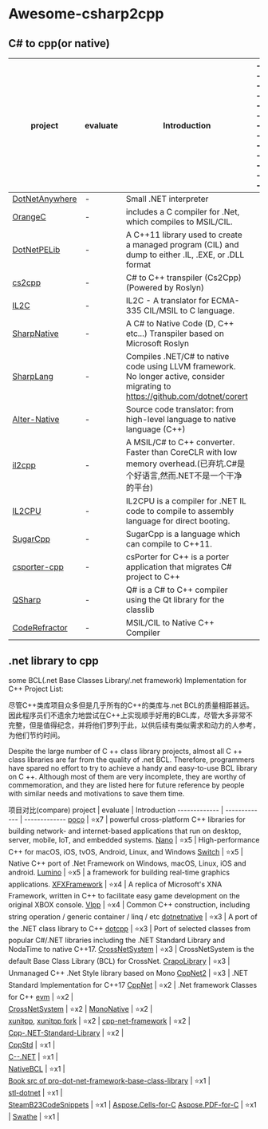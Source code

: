 # Awesome-csharp2cpp</br>

## C# to cpp(or native)</br>
 project  | evaluate | Introduction | -------------
 ------------- | ------------- | ------------- | -------------
[DotNetAnywhere](https://github.com/chrisdunelm/DotNetAnywhere) | - | Small .NET interpreter  | 
[OrangeC](https://github.com/LADSoft/OrangeC) | - | includes a C compiler for .Net, which compiles to MSIL/CIL.  |   
[DotNetPELib](https://github.com/LADSoft/DotNetPELib) | - | A C++11 library used to create a managed program (CIL) and dump to either .IL, .EXE, or .DLL format  | 
[cs2cpp](https://github.com/ASDAlexander77/cs2cpp) | - | C# to C++ transpiler (Cs2Cpp) (Powered by Roslyn)  |   
[IL2C](https://github.com/kekyo/IL2C) | - | IL2C - A translator for ECMA-335 CIL/MSIL to C language.  |   
[SharpNative](https://github.com/afrog33k/SharpNative) | - | A C# to Native Code (D, C++ etc...) Transpiler based on Microsoft Roslyn  |   
[SharpLang](https://github.com/xen2/SharpLang ) | - | Compiles .NET/C# to native code using LLVM framework. No longer active, consider migrating to https://github.com/dotnet/corert  | 
[Alter-Native](https://github.com/AlexAlbala/Alter-Native) | - | Source code translator: from high-level language to native language (C++)  | 
[il2cpp](https://github.com/anydream/il2cpp) | - | A MSIL/C# to C++ converter. Faster than CoreCLR with low memory overhead.(已弃坑.C#是个好语言,然而.NET不是一个干净的平台)  | 
[IL2CPU](https://github.com/CosmosOS/IL2CPU) | - | IL2CPU is a compiler for .NET IL code to compile to assembly language for direct booting.  | 
[SugarCpp](https://github.com/curimit/SugarCpp) | - | SugarCpp is a language which can compile to C++11.  | 
[csporter-cpp](https://github.com/csporter/csporter-cpp) | - | csPorter for C++ is a porter application that migrates C# project to C++  | 
[QSharp](https://github.com/pquiring/QSharp) | - | Q# is a C# to C++ compiler using the Qt library for the classlib  | 
[CodeRefractor](https://github.com/ciplogic/CodeRefractor) | - | MSIL/CIL to Native C++ Compiler  | 




## .net library to cpp </br>

some BCL(.net Base Classes Library/.net framework) Implementation for C++ Project List:</br>

尽管C++类库项目众多但是几乎所有的C++的类库与.net BCL的质量相距甚远。因此程序员们不遗余力地尝试在C++上实现顺手好用的BCL库，尽管大多非常不完整，但是值得纪念，并将他们罗列于此，以供后续有类似需求和动力的人参考，为他们节约时间。</br>

Despite the large number of C ++ class library projects, almost all C ++ class libraries are far from the quality of .net BCL. Therefore, programmers have spared no effort to try to achieve a handy and easy-to-use BCL library on C ++. Although most of them are very incomplete, they are worthy of commemoration, and they are listed here for future reference by people with similar needs and motivations to save them time.</br>




 项目对比(compare)
  project  | evaluate | Introduction
  ------------- | ------------- | -------------
  [poco](https://github.com/pocoproject/poco.git) | ⭐x7 |  powerful cross-platform C++ libraries for building network- and internet-based applications that run on desktop, server, mobile, IoT, and embedded systems.
  [Nano](https://github.com/refnum/Nano.git) | ⭐x5 |   High-performance C++ for macOS, iOS, tvOS, Android, Linux, and Windows
  [Switch](https://github.com/victor-timoshin/Switch.git ) | ⭐x5 |  Native C++ port of .Net Framework on Windows, macOS, Linux, iOS and android.
  [Lumino](https://github.com/LuminoEngine/Lumino.git) | ⭐x5 |   a framework for building real-time graphics applications.
  [XFXFramework](https://github.com/Halofreak1990/XFXFramework.git) | ⭐x4 |  A replica of Microsoft's XNA Framework, written in C++ to facilitate easy game development on the original XBOX console.
  [Vlpp](https://github.com/vczh-libraries/Vlpp.git) | ⭐x4 |  Common C++ construction, including string operation / generic container / linq / etc
  [dotnetnative](https://github.com/Corillian/dotnetnative.git) | ⭐x3 |  A port of the .NET class library to C++
  [dotcpp](https://github.com/dotcpp/dotcpp.git) | ⭐x3 |  Port of selected classes from popular C#/.NET libraries including the .NET Standard Library and NodaTime to native C++17.
  [CrossNetSystem](https://github.com/KonajuGames/CrossNetSystem.git ) | ⭐x3 |  CrossNetSystem is the default Base Class Library (BCL) for CrossNet.
  [CrapoLibrary](https://github.com/ctguxp/CrapoLibrary.git) | ⭐x3 |  Unmanaged C++ .Net Style library based on Mono
  [CppNet2](https://github.com/kmc7468/CppNet2.git) | ⭐x3 |  .NET Standard Implementation for C++17
  [CppNet](https://github.com/kmc7468/CppNet.git) | ⭐x2 |  .Net framework Classes for C++
  [evm](https://github.com/eval1749/evm.git) | ⭐x2 |  
  [CrossNetSystem](https://github.com/TheBuzzSaw/DateTimePlusPlus.git) | ⭐x2 | 
  [MonoNative](https://github.com/brunolauze/MonoNative.git) | ⭐x2 |  
  [xunitpp](https://github.com/moswald/xunitpp.git), [xunitpp fork](https://github.com/novaquark/xUnitpp.git) | ⭐x2 | 
  [cpp-net-framework](https://github.com/mydeveloperday/cpp-net-framework.git) | ⭐x2 |  
  [Cpp-.NET-Standard-Library](https://github.com/GilFerraz/Cpp-.NET-Standard-Library.git) | ⭐x2 |  
  [CppStd](https://github.com/lollipopnougat/CppStd.git) | ⭐x1 |  
  [C--.NET](https://github.com/IDWMaster/C--.NET.git) | ⭐x1 |  
  [NativeBCL](https://github.com/jairov4/NativeBCL.git) | ⭐x1 |  
  [Book src of pro-dot-net-framework-base-class-library](https://github.com/Apress/pro-dot-net-framework-base-class-library.git) | ⭐x1 |   
  [stl-dotnet](https://github.com/Shadowsith/stl-dotnet.git) | ⭐x1 |  
  [SteamB23CodeSnippets](https://github.com/steamb23/SteamB23CodeSnippets.git) | ⭐x1 | 
  [Aspose.Cells-for-C](https://github.com/aspose-cells/Aspose.Cells-for-C.git) [Aspose.PDF-for-C](https://github.com/aspose-pdf/Aspose.PDF-for-C) | ⭐x1 |
  [Swathe](https://github.com/urasandesu/Swathe.git) | ⭐x1 | 
 


